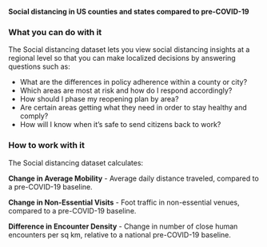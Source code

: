 **Social distancing in US counties and states compared to pre-COVID-19**
### What you can do with it
The Social distancing dataset lets you view social distancing insights at a regional level so that you can make localized decisions by answering questions such as:

- What are the differences in policy adherence within a county or city?
- Which areas are most at risk and how do I respond accordingly?
- How should I phase my reopening plan by area?
- Are certain areas getting what they need in order to stay healthy and comply?
- How will I know when it’s safe to send citizens back to work?

### How to work with it
The Social distancing dataset calculates:

**Change in Average Mobility** - Average daily distance traveled, compared to a pre-COVID-19 baseline.

**Change in Non-Essential Visits** - Foot traffic in non-essential venues, compared to a pre-COVID-19 baseline.

**Difference in Encounter Density** - Change in number of close human encounters per sq km, relative to a national pre-COVID-19 baseline.

